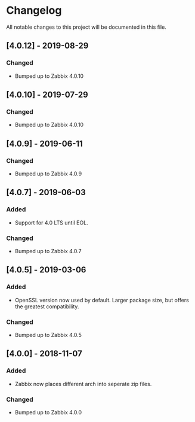 # Changelog
All notable changes to this project will be documented in this file.

## [4.0.12] - 2019-08-29
### Changed
- Bumped up to Zabbix 4.0.10

## [4.0.10] - 2019-07-29
### Changed
- Bumped up to Zabbix 4.0.10

## [4.0.9] - 2019-06-11
### Changed
- Bumped up to Zabbix 4.0.9

## [4.0.7] - 2019-06-03
### Added
- Support for 4.0 LTS until EOL.

### Changed
- Bumped up to Zabbix 4.0.7

## [4.0.5] - 2019-03-06
### Added
- OpenSSL version now used by default. Larger package size, but offers the greatest compatibility.

### Changed
- Bumped up to Zabbix 4.0.5

## [4.0.0] - 2018-11-07
### Added
- Zabbix now places different arch into seperate zip files.

### Changed
- Bumped up to Zabbix 4.0.0
